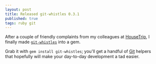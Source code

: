```yaml
---
layout: post
title: Released git-whistles 0.3.1
published: true
tags: ruby git
---
```


After a couple of friendly complaints from my colleagues at [HouseTrip](http://www.housetrip.com/), I finally made [`git-whistles`](http://github.com/mezis/git-whistles) into a gem.

Grab it with `gem install git-whistles`; you'll get a handful of [Git](http://git-scm.com/) helpers that hopefully will make your day-to-day development a tad easier.
